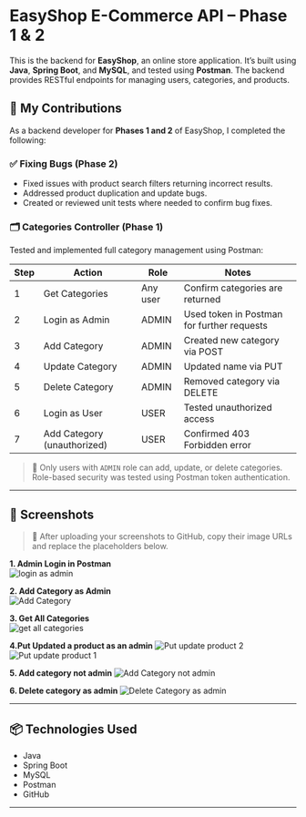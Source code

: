 # EasyShop E-Commerce API – Phase 1 & 2

This is the backend for **EasyShop**, an online store application. It’s built using **Java**, **Spring Boot**, and **MySQL**, and tested using **Postman**. The backend provides RESTful endpoints for managing users, categories, and products.

## 🔧 My Contributions

As a backend developer for **Phases 1 and 2** of EasyShop, I completed the following:

### ✅ Fixing Bugs (Phase 2)
- Fixed issues with product search filters returning incorrect results.
- Addressed product duplication and update bugs.
- Created or reviewed unit tests where needed to confirm bug fixes.

### 🗂️ Categories Controller (Phase 1)
Tested and implemented full category management using Postman:

| Step | Action                          | Role         | Notes |
|------|----------------------------------|--------------|-------|
| 1    | Get Categories                   | Any user     | Confirm categories are returned |
| 2    | Login as Admin                   | ADMIN        | Used token in Postman for further requests |
| 3    | Add Category                     | ADMIN        | Created new category via POST |
| 4    | Update Category                  | ADMIN        | Updated name via PUT |
| 5    | Delete Category                  | ADMIN        | Removed category via DELETE |
| 6    | Login as User                    | USER         | Tested unauthorized access |
| 7    | Add Category (unauthorized)      | USER         | Confirmed 403 Forbidden error |

> 🔐 Only users with `ADMIN` role can add, update, or delete categories. Role-based security was tested using Postman token authentication.

---

## 📸 Screenshots

> 📌 After uploading your screenshots to GitHub, copy their image URLs and replace the placeholders below.

**1. Admin Login in Postman**  
![login as admin](https://github.com/user-attachments/assets/acb28b3f-80fa-450a-b5a1-ea13b330b938)


**2. Add Category as Admin**  
![Add Category](https://github.com/user-attachments/assets/ea051f07-61f7-449b-b830-cee3b0200b98)


**3. Get All Categories**  
![get all categories](https://github.com/user-attachments/assets/61474b8b-b955-4945-a9f0-159b462efcb3)

**4.Put Updated a product as an admin**
![Put update product 2](https://github.com/user-attachments/assets/4f895c35-92ab-455e-93c7-8257e07c12b8)
![Put update product 1](https://github.com/user-attachments/assets/d0872685-f8d3-469c-b3b6-1f9bd31a0bd2)

**5. Add category not admin**
![Add Category not admin](https://github.com/user-attachments/assets/bc7800eb-c02b-401c-9e08-4d853c46893b)

**6. Delete category as admin**
![Delete Category as admin](https://github.com/user-attachments/assets/f27e64f8-bbce-4797-86e3-e342cf4f4fb6)




---

## 📦 Technologies Used

- Java  
- Spring Boot  
- MySQL  
- Postman  
- GitHub

---

